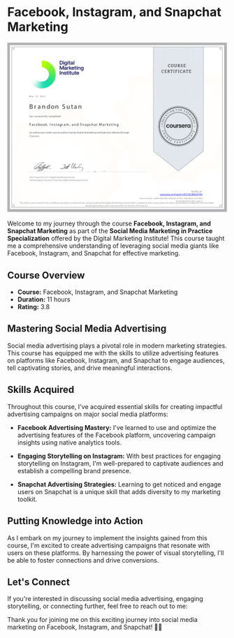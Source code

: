 # Facebook, Instagram, and Snapchat Marketing

![Course Badge](FacebookInstagramandSnapchatMarketing.png)

Welcome to my journey through the course **Facebook, Instagram, and Snapchat Marketing** as part of the **Social Media Marketing in Practice Specialization** offered by the Digital Marketing Institute! This course taught me a comprehensive understanding of leveraging social media giants like Facebook, Instagram, and Snapchat for effective marketing.

## Course Overview

- **Course:** Facebook, Instagram, and Snapchat Marketing
- **Duration:** 11 hours
- **Rating:** 3.8

## Mastering Social Media Advertising

Social media advertising plays a pivotal role in modern marketing strategies. This course has equipped me with the skills to utilize advertising features on platforms like Facebook, Instagram, and Snapchat to engage audiences, tell captivating stories, and drive meaningful interactions.

## Skills Acquired

Throughout this course, I've acquired essential skills for creating impactful advertising campaigns on major social media platforms:

- **Facebook Advertising Mastery:** I've learned to use and optimize the advertising features of the Facebook platform, uncovering campaign insights using native analytics tools.

- **Engaging Storytelling on Instagram:** With best practices for engaging storytelling on Instagram, I'm well-prepared to captivate audiences and establish a compelling brand presence.

- **Snapchat Advertising Strategies:** Learning to get noticed and engage users on Snapchat is a unique skill that adds diversity to my marketing toolkit.

## Putting Knowledge into Action

As I embark on my journey to implement the insights gained from this course, I'm excited to create advertising campaigns that resonate with users on these platforms. By harnessing the power of visual storytelling, I'll be able to foster connections and drive conversions.

## Let's Connect

If you're interested in discussing social media advertising, engaging storytelling, or connecting further, feel free to reach out to me:

Thank you for joining me on this exciting journey into social media marketing on Facebook, Instagram, and Snapchat! 🚀📸
